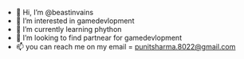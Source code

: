 - 👋 Hi, I’m @beastinvains
- 👀 I’m interested in gamedevlopment
- 🌱 I’m currently learning phython
- 💞️ I’m looking to find partnear for gamedevlopment
- 📫 you can reach me on my email = punitsharma.8022@gmail.com

<!---
beastinvains/beastinvains is a ✨ special ✨ repository because its `README.md` (this file) appears on your GitHub profile.
You can click the Preview link to take a look at your changes.
--->
